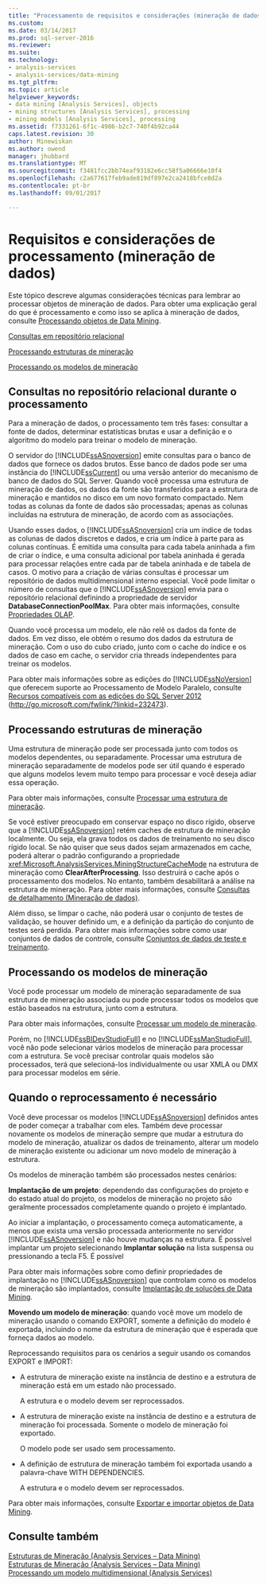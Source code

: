 ```yaml
---
title: "Processamento de requisitos e considerações (mineração de dados) | Microsoft Docs"
ms.custom: 
ms.date: 03/14/2017
ms.prod: sql-server-2016
ms.reviewer: 
ms.suite: 
ms.technology:
- analysis-services
- analysis-services/data-mining
ms.tgt_pltfrm: 
ms.topic: article
helpviewer_keywords:
- data mining [Analysis Services], objects
- mining structures [Analysis Services], processing
- mining models [Analysis Services], processing
ms.assetid: f7331261-6f1c-4986-b2c7-740f4b92ca44
caps.latest.revision: 30
author: Minewiskan
ms.author: owend
manager: jhubbard
ms.translationtype: MT
ms.sourcegitcommit: f3481fcc2bb74eaf93182e6cc58f5a06666e10f4
ms.openlocfilehash: c2a677617feb9ade819df897e2ca2418bfce8d2a
ms.contentlocale: pt-br
ms.lasthandoff: 09/01/2017

---
```

# <a name="processing-requirements-and-considerations-data-mining"></a>Requisitos e considerações de processamento (mineração de dados)
  Este tópico descreve algumas considerações técnicas para lembrar ao processar objetos de mineração de dados. Para obter uma explicação geral do que é processamento e como isso se aplica à mineração de dados, consulte [Processando objetos de Data Mining](../../analysis-services/data-mining/processing-data-mining-objects.md).  
  
 [Consultas em repositório relacional](#bkmk_QueryReqs)  
  
 [Processando estruturas de mineração](#bkmk_ProcessStructures)  
  
 [Processando os modelos de mineração](#bkmk_ProcessModels)  
  
##  <a name="bkmk_QueryReqs"></a> Consultas no repositório relacional durante o processamento  
 Para a mineração de dados, o processamento tem três fases: consultar a fonte de dados, determinar estatísticas brutas e usar a definição e o algoritmo do modelo para treinar o modelo de mineração.  
  
 O servidor do [!INCLUDE[ssASnoversion](../../includes/ssasnoversion-md.md)] emite consultas para o banco de dados que fornece os dados brutos. Esse banco de dados pode ser uma instância do [!INCLUDE[ssCurrent](../../includes/sscurrent-md.md)] ou uma versão anterior do mecanismo de banco de dados do SQL Server. Quando você processa uma estrutura de mineração de dados, os dados da fonte são transferidos para a estrutura de mineração e mantidos no disco em um novo formato compactado. Nem todas as colunas da fonte de dados são processadas; apenas as colunas incluídas na estrutura de mineração, de acordo com as associações.  
  
 Usando esses dados, o [!INCLUDE[ssASnoversion](../../includes/ssasnoversion-md.md)] cria um índice de todas as colunas de dados discretos e dados, e cria um índice à parte para as colunas contínuas. É emitida uma consulta para cada tabela aninhada a fim de criar o índice, e uma consulta adicional por tabela aninhada é gerada para processar relações entre cada par de tabela aninhada e de tabela de casos. O motivo para a criação de várias consultas é processar um repositório de dados multidimensional interno especial. Você pode limitar o número de consultas que o [!INCLUDE[ssASnoversion](../../includes/ssasnoversion-md.md)] envia para o repositório relacional definindo a propriedade de servidor **DatabaseConnectionPoolMax**. Para obter mais informações, consulte [Propriedades OLAP](../../analysis-services/server-properties/olap-properties.md).  
  
 Quando você processa um modelo, ele não relê os dados da fonte de dados. Em vez disso, ele obtém o resumo dos dados da estrutura de mineração. Com o uso do cubo criado, junto com o cache do índice e os dados de caso em cache, o servidor cria threads independentes para treinar os modelos.  
  
 Para obter mais informações sobre as edições do [!INCLUDE[ssNoVersion](../../includes/ssnoversion-md.md)] que oferecem suporte ao Processamento de Modelo Paralelo, consulte [Recursos compatíveis com as edições do SQL Server 2012](http://go.microsoft.com/fwlink/?linkid=232473) (http://go.microsoft.com/fwlink/?linkid=232473).  
  
##  <a name="bkmk_ProcessStructures"></a> Processando estruturas de mineração  
 Uma estrutura de mineração pode ser processada junto com todos os modelos dependentes, ou separadamente. Processar uma estrutura de mineração separadamente de modelos pode ser útil quando é esperado que alguns modelos levem muito tempo para processar e você deseja adiar essa operação.  
  
 Para obter mais informações, consulte [Processar uma estrutura de mineração](../../analysis-services/data-mining/process-a-mining-structure.md).  
  
 Se você estiver preocupado em conservar espaço no disco rígido, observe que a [!INCLUDE[ssASnoversion](../../includes/ssasnoversion-md.md)] retém caches de estrutura de mineração localmente. Ou seja, ela grava todos os dados de treinamento no seu disco rígido local. Se não quiser que seus dados sejam armazenados em cache, poderá alterar o padrão configurando a propriedade <xref:Microsoft.AnalysisServices.MiningStructureCacheMode> na estrutura de mineração como **ClearAfterProcessing**. Isso destruirá o cache após o processamento dos modelos. No entanto, também desabilitará a análise na estrutura de mineração. Para obter mais informações, consulte [Consultas de detalhamento &#40;Mineração de dados&#41;](../../analysis-services/data-mining/drillthrough-queries-data-mining.md).  
  
 Além disso, se limpar o cache, não poderá usar o conjunto de testes de validação, se houver definido um, e a definição da partição do conjunto de testes será perdida. Para obter mais informações sobre como usar conjuntos de dados de controle, consulte [Conjuntos de dados de teste e treinamento](../../analysis-services/data-mining/training-and-testing-data-sets.md).  
  
##  <a name="bkmk_ProcessModels"></a> Processando os modelos de mineração  
 Você pode processar um modelo de mineração separadamente de sua estrutura de mineração associada ou pode processar todos os modelos que estão baseados na estrutura, junto com a estrutura.  
  
 Para obter mais informações, consulte [Processar um modelo de mineração](../../analysis-services/data-mining/process-a-mining-model.md).  
  
 Porém, no [!INCLUDE[ssBIDevStudioFull](../../includes/ssbidevstudiofull-md.md)] e no [!INCLUDE[ssManStudioFull](../../includes/ssmanstudiofull-md.md)], você não pode selecionar vários modelos de mineração para processar com a estrutura. Se você precisar controlar quais modelos são processados, terá que selecioná-los individualmente ou usar XMLA ou DMX para processar modelos em série.  
  
## <a name="when-reprocessing-is-required"></a>Quando o reprocessamento é necessário  
 Você deve processar os modelos [!INCLUDE[ssASnoversion](../../includes/ssasnoversion-md.md)] definidos antes de poder começar a trabalhar com eles. Também deve processar novamente os modelos de mineração sempre que mudar a estrutura do modelo de mineração, atualizar os dados de treinamento, alterar um modelo de mineração existente ou adicionar um novo modelo de mineração à estrutura.  
  
 Os modelos de mineração também são processados nestes cenários:  
  
 **Implantação de um projeto**: dependendo das configurações do projeto e do estado atual do projeto, os modelos de mineração no projeto são geralmente processados completamente quando o projeto é implantado.  
  
 Ao iniciar a implantação, o processamento começa automaticamente, a menos que exista uma versão processada anteriormente no servidor [!INCLUDE[ssASnoversion](../../includes/ssasnoversion-md.md)] e não houve mudanças na estrutura. É possível implantar um projeto selecionando **Implantar solução** na lista suspensa ou pressionando a tecla F5. É possível  
  
 Para obter mais informações sobre como definir propriedades de implantação no [!INCLUDE[ssASnoversion](../../includes/ssasnoversion-md.md)] que controlam como os modelos de mineração são implantados, consulte [Implantação de soluções de Data Mining](../../analysis-services/data-mining/deployment-of-data-mining-solutions.md).  
  
 **Movendo um modelo de mineração**: quando você move um modelo de mineração usando o comando EXPORT, somente a definição do modelo é exportada, incluindo o nome da estrutura de mineração que é esperada que forneça dados ao modelo.  
  
 Reprocessando requisitos para os cenários a seguir usando os comandos EXPORT e IMPORT:  
  
-   A estrutura de mineração existe na instância de destino e a estrutura de mineração está em um estado não processado.  
  
     A estrutura e o modelo devem ser reprocessados.  
  
-   A estrutura de mineração existe na instância de destino e a estrutura de mineração foi processada. Somente o modelo de mineração foi exportado.  
  
     O modelo pode ser usado sem processamento.  
  
-   A definição de estrutura de mineração também foi exportada usando a palavra-chave WITH DEPENDENCIES.  
  
     A estrutura e o modelo devem ser reprocessados.  
  
 Para obter mais informações, consulte [Exportar e importar objetos de Data Mining](../../analysis-services/data-mining/export-and-import-data-mining-objects.md).  
  
## <a name="see-also"></a>Consulte também  
 [Estruturas de Mineração &#40;Analysis Services – Data Mining&#41;](../../analysis-services/data-mining/mining-structures-analysis-services-data-mining.md)   
 [Estruturas de Mineração &#40;Analysis Services – Data Mining&#41;](../../analysis-services/data-mining/mining-structures-analysis-services-data-mining.md)   
 [Processando um modelo multidimensional &#40;Analysis Services&#41;](../../analysis-services/multidimensional-models/processing-a-multidimensional-model-analysis-services.md)  
  
  
